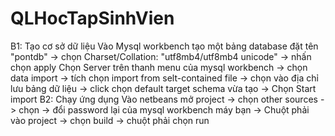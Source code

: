 # QLHocTapSinhVien
B1: Tạo cơ sở dữ liệu 
Vào Mysql workbench tạo một bảng database đặt tên "pontdb" -> chọn Charset/Collation: "utf8mb4/utf8mb4 unicode" -> nhấn chọn apply
Chọn Server trên thanh menu của mysql workbench -> chọn data import -> tích chọn import from selt-contained file -> chọn vào địa chỉ lưu bảng dữ liệu -> click chọn default target schema vừa tạo -> Chọn Start import
B2: Chạy ứng dụng 
Vào netbeans mở project -> chọn other sources -> chọn <default package> -> đổi password lại của mysql workbench máy bạn -> Chuột phải vào project -> chọn build -> chuột phải chọn run 